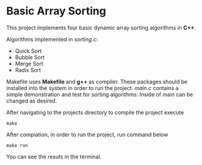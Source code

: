 # Basic Array Sorting
This project implements four basic dynamic array sorting algorithms in **C++**.

Algorithms implemented  in *sorting.c*:
- Quick Sort
- Bubble Sort
- Merge Sort
- Radix Sort

Makefile uses **Makefile** and **g++** as compiler. These packages should be installed into the system in order to run the project. *main.c* contains a simple demonstration and test for sorting algorithms. Inside of main can be changed as desired.

After navigating to the projects directory to compile the project execute
```
make
```

After compiation, in order to run the project, run command below
```
make run
```

You can see the resuts in the terminal.
